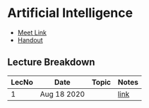 # Artificial Intelligence

- [Meet Link](https://meet.google.com/uqg-hajn-pdi)
- [Handout]()

## Lecture Breakdown

| LecNo | Date        | Topic | Notes                       |
| ----- | ----------- | ----- | --------------------------- |
| 1     | Aug 18 2020 |       | [link](Lec1Aug18/README.md) |